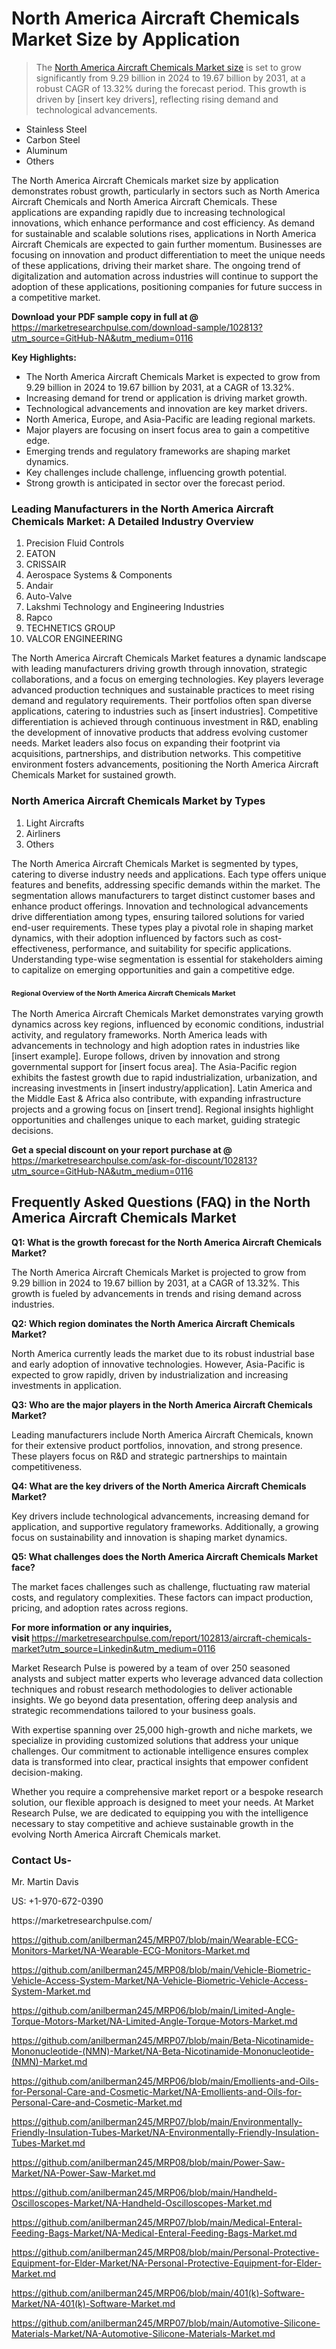 <h1>North America Aircraft Chemicals Market&nbsp;Size by Application</h1><blockquote><p>The <a href="https://marketresearchpulse.com/download-sample/102813?utm_source=GitHub-NA&amp;utm_medium=0116">North America Aircraft Chemicals Market size</a> is set to grow significantly from 9.29 billion in 2024 to 19.67 billion by 2031, at a robust CAGR of 13.32% during the forecast period. This growth is driven by [insert key drivers], reflecting rising demand and technological advancements.</p></blockquote><ul><li>Stainless Steel <li> Carbon Steel <li> Aluminum <li> Others</li></ul><p>The North America Aircraft Chemicals market size by application demonstrates robust growth, particularly in sectors such as North America Aircraft Chemicals and North America Aircraft Chemicals. These applications are expanding rapidly due to increasing technological innovations, which enhance performance and cost efficiency. As demand for sustainable and scalable solutions rises, applications in North America Aircraft Chemicals are expected to gain further momentum. Businesses are focusing on innovation and product differentiation to meet the unique needs of these applications, driving their market share. The ongoing trend of digitalization and automation across industries will continue to support the adoption of these applications, positioning companies for future success in a competitive market.</p><p><strong>Download your PDF sample copy in full at @ </strong><a href="https://marketresearchpulse.com/download-sample/102813?utm_source=GitHub-NA&amp;utm_medium=0116">https://marketresearchpulse.com/download-sample/102813?utm_source=GitHub-NA&amp;utm_medium=0116</a></p><p><strong>Key Highlights: </strong></p><ul><li>The North America Aircraft Chemicals Market is expected to grow from 9.29 billion in 2024 to 19.67 billion by 2031, at a CAGR of 13.32%.</li><li>Increasing demand for trend or application is driving market growth.</li><li>Technological advancements and innovation are key market drivers.</li><li>North America, Europe, and Asia-Pacific are leading regional markets.</li><li>Major players are focusing on insert focus area to gain a competitive edge.</li><li>Emerging trends and regulatory frameworks are shaping market dynamics.</li><li>Key challenges include challenge, influencing growth potential.</li><li>Strong growth is anticipated in sector over the forecast period.</li></ul><h3>Leading Manufacturers in the North America Aircraft Chemicals Market: A Detailed Industry Overview</h3><ol><li>Precision Fluid Controls</li><li>EATON</li><li>CRISSAIR</li><li>Aerospace Systems & Components</li><li>Andair</li><li>Auto-Valve</li><li>Lakshmi Technology and Engineering Industries</li><li>Rapco</li><li>TECHNETICS GROUP</li><li>VALCOR ENGINEERING</li></ol><div class="flex max-w-full flex-col flex-grow"><div class="min-h-8 text-message flex w-full flex-col items-end gap-2 whitespace-normal break-words [.text-message+&amp;]:mt-5" dir="auto" data-message-author-role="assistant" data-message-id="fd8432e4-4910-450d-b182-61b7bfb0a01f" data-message-model-slug="gpt-4o"><div class="flex w-full flex-col gap-1 empty:hidden first:pt-[3px]"><div class="markdown prose w-full break-words dark:prose-invert light"><p>The North America Aircraft Chemicals Market features a dynamic landscape with leading manufacturers driving growth through innovation, strategic collaborations, and a focus on emerging technologies. Key players leverage advanced production techniques and sustainable practices to meet rising demand and regulatory requirements. Their portfolios often span diverse applications, catering to industries such as [insert industries]. Competitive differentiation is achieved through continuous investment in R&amp;D, enabling the development of innovative products that address evolving customer needs. Market leaders also focus on expanding their footprint via acquisitions, partnerships, and distribution networks. This competitive environment fosters advancements, positioning the North America Aircraft Chemicals Market for sustained growth.</p></div></div></div></div><h3>North America Aircraft Chemicals Market by Types</h3><ol><li>Light Aircrafts <li> Airliners <li> Others</li></ol><div class="flex max-w-full flex-col flex-grow"><div class="min-h-8 text-message flex w-full flex-col items-end gap-2 whitespace-normal break-words [.text-message+&amp;]:mt-5" dir="auto" data-message-author-role="assistant" data-message-id="084470be-0bb7-4664-bddf-5156b4f41249" data-message-model-slug="gpt-4o-mini"><div class="flex w-full flex-col gap-1 empty:hidden first:pt-[3px]"><div class="markdown prose w-full break-words dark:prose-invert light"><p>The North America Aircraft Chemicals Market is segmented by types, catering to diverse industry needs and applications. Each type offers unique features and benefits, addressing specific demands within the market. The segmentation allows manufacturers to target distinct customer bases and enhance product offerings. Innovation and technological advancements drive differentiation among types, ensuring tailored solutions for varied end-user requirements. These types play a pivotal role in shaping market dynamics, with their adoption influenced by factors such as cost-effectiveness, performance, and suitability for specific applications. Understanding type-wise segmentation is essential for stakeholders aiming to capitalize on emerging opportunities and gain a competitive edge.</p></div></div></div></div><h3><span style="font-size: 11px;">Regional Overview of the North America Aircraft Chemicals Market</span></h3><div class="flex max-w-full flex-col flex-grow"><div class="min-h-8 text-message flex w-full flex-col items-end gap-2 whitespace-normal break-words [.text-message+&amp;]:mt-5" dir="auto" data-message-author-role="assistant" data-message-id="e9038762-ce64-4e30-91c9-9bd413514231" data-message-model-slug="gpt-4o-mini"><div class="flex w-full flex-col gap-1 empty:hidden first:pt-[3px]"><div class="markdown prose w-full break-words dark:prose-invert light"><p>The North America Aircraft Chemicals Market demonstrates varying growth dynamics across key regions, influenced by economic conditions, industrial activity, and regulatory frameworks. North America leads with advancements in technology and high adoption rates in industries like [insert example]. Europe follows, driven by innovation and strong governmental support for [insert focus area]. The Asia-Pacific region exhibits the fastest growth due to rapid industrialization, urbanization, and increasing investments in [insert industry/application]. Latin America and the Middle East &amp; Africa also contribute, with expanding infrastructure projects and a growing focus on [insert trend]. Regional insights highlight opportunities and challenges unique to each market, guiding strategic decisions.</p></div></div></div></div><p><strong>Get a special discount on your report purchase at @ </strong><a href="https://marketresearchpulse.com/ask-for-discount/102813?utm_source=GitHub-NA&amp;utm_medium=0116">https://marketresearchpulse.com/ask-for-discount/102813?utm_source=GitHub-NA&amp;utm_medium=0116</a></p><h2>Frequently Asked Questions (FAQ) in the North America Aircraft Chemicals Market</h2><p><strong>Q1: What is the growth forecast for the North America Aircraft Chemicals Market?</strong></p><p>The North America Aircraft Chemicals Market is projected to grow from 9.29 billion in 2024 to 19.67 billion by 2031, at a CAGR of 13.32%. This growth is fueled by advancements in trends and rising demand across industries.</p><p><strong>Q2: Which region dominates the North America Aircraft Chemicals Market?</strong></p><p>North America currently leads the market due to its robust industrial base and early adoption of innovative technologies. However, Asia-Pacific is expected to grow rapidly, driven by industrialization and increasing investments in application.</p><p><strong>Q3: Who are the major players in the North America Aircraft Chemicals Market?</strong></p><p>Leading manufacturers include North America Aircraft Chemicals, known for their extensive product portfolios, innovation, and strong presence. These players focus on R&amp;D and strategic partnerships to maintain competitiveness.</p><p><strong>Q4: What are the key drivers of the North America Aircraft Chemicals Market?</strong></p><p>Key drivers include technological advancements, increasing demand for application, and supportive regulatory frameworks. Additionally, a growing focus on sustainability and innovation is shaping market dynamics.</p><p><strong>Q5: What challenges does the North America Aircraft Chemicals Market face?</strong></p><p>The market faces challenges such as challenge, fluctuating raw material costs, and regulatory complexities. These factors can impact production, pricing, and adoption rates across regions.</p><p><strong>For more information or any inquiries, visit&nbsp;</strong><a href="https://marketresearchpulse.com/report/102813/aircraft-chemicals-market?utm_source=Linkedin&utm_medium=0116">https://marketresearchpulse.com/report/102813/aircraft-chemicals-market?utm_source=Linkedin&utm_medium=0116</a></p><p>Market Research Pulse is powered by a team of over 250 seasoned analysts and subject matter experts who leverage advanced data collection techniques and robust research methodologies to deliver actionable insights. We go beyond data presentation, offering deep analysis and strategic recommendations tailored to your business goals.</p><p>With expertise spanning over 25,000 high-growth and niche markets, we specialize in providing customized solutions that address your unique challenges. Our commitment to actionable intelligence ensures complex data is transformed into clear, practical insights that empower confident decision-making.</p><p>Whether you require a comprehensive market report or a bespoke research solution, our flexible approach is designed to meet your needs. At Market Research Pulse, we are dedicated to equipping you with the intelligence necessary to stay competitive and achieve sustainable growth in the evolving North America Aircraft Chemicals market.</p><h3><strong>Contact Us-</strong></h3><p>Mr. Martin Davis</p><p>US: +1-970-672-0390</p><p>https://marketresearchpulse.com/</p><p><a href="https://github.com/anilberman245/MRP07/blob/main/Wearable-ECG-Monitors-Market/NA-Wearable-ECG-Monitors-Market.md">https://github.com/anilberman245/MRP07/blob/main/Wearable-ECG-Monitors-Market/NA-Wearable-ECG-Monitors-Market.md</a></p><p><a href="https://github.com/anilberman245/MRP08/blob/main/Vehicle-Biometric-Vehicle-Access-System-Market/NA-Vehicle-Biometric-Vehicle-Access-System-Market.md">https://github.com/anilberman245/MRP08/blob/main/Vehicle-Biometric-Vehicle-Access-System-Market/NA-Vehicle-Biometric-Vehicle-Access-System-Market.md</a></p><p><a href="https://github.com/anilberman245/MRP06/blob/main/Limited-Angle-Torque-Motors-Market/NA-Limited-Angle-Torque-Motors-Market.md">https://github.com/anilberman245/MRP06/blob/main/Limited-Angle-Torque-Motors-Market/NA-Limited-Angle-Torque-Motors-Market.md</a></p><p><a href="https://github.com/anilberman245/MRP07/blob/main/Beta-Nicotinamide-Mononucleotide-(NMN)-Market/NA-Beta-Nicotinamide-Mononucleotide-(NMN)-Market.md">https://github.com/anilberman245/MRP07/blob/main/Beta-Nicotinamide-Mononucleotide-(NMN)-Market/NA-Beta-Nicotinamide-Mononucleotide-(NMN)-Market.md</a></p><p><a href="https://github.com/anilberman245/MRP06/blob/main/Emollients-and-Oils-for-Personal-Care-and-Cosmetic-Market/NA-Emollients-and-Oils-for-Personal-Care-and-Cosmetic-Market.md">https://github.com/anilberman245/MRP06/blob/main/Emollients-and-Oils-for-Personal-Care-and-Cosmetic-Market/NA-Emollients-and-Oils-for-Personal-Care-and-Cosmetic-Market.md</a></p><p><a href="https://github.com/anilberman245/MRP07/blob/main/Environmentally-Friendly-Insulation-Tubes-Market/NA-Environmentally-Friendly-Insulation-Tubes-Market.md">https://github.com/anilberman245/MRP07/blob/main/Environmentally-Friendly-Insulation-Tubes-Market/NA-Environmentally-Friendly-Insulation-Tubes-Market.md</a></p><p><a href="https://github.com/anilberman245/MRP08/blob/main/Power-Saw-Market/NA-Power-Saw-Market.md">https://github.com/anilberman245/MRP08/blob/main/Power-Saw-Market/NA-Power-Saw-Market.md</a></p><p><a href="https://github.com/anilberman245/MRP06/blob/main/Handheld-Oscilloscopes-Market/NA-Handheld-Oscilloscopes-Market.md">https://github.com/anilberman245/MRP06/blob/main/Handheld-Oscilloscopes-Market/NA-Handheld-Oscilloscopes-Market.md</a></p><p><a href="https://github.com/anilberman245/MRP07/blob/main/Medical-Enteral-Feeding-Bags-Market/NA-Medical-Enteral-Feeding-Bags-Market.md">https://github.com/anilberman245/MRP07/blob/main/Medical-Enteral-Feeding-Bags-Market/NA-Medical-Enteral-Feeding-Bags-Market.md</a></p><p><a href="https://github.com/anilberman245/MRP08/blob/main/Personal-Protective-Equipment-for-Elder-Market/NA-Personal-Protective-Equipment-for-Elder-Market.md">https://github.com/anilberman245/MRP08/blob/main/Personal-Protective-Equipment-for-Elder-Market/NA-Personal-Protective-Equipment-for-Elder-Market.md</a></p><p><a href="https://github.com/anilberman245/MRP06/blob/main/401(k)-Software-Market/NA-401(k)-Software-Market.md">https://github.com/anilberman245/MRP06/blob/main/401(k)-Software-Market/NA-401(k)-Software-Market.md</a></p><p><a href="https://github.com/anilberman245/MRP07/blob/main/Automotive-Silicone-Materials-Market/NA-Automotive-Silicone-Materials-Market.md">https://github.com/anilberman245/MRP07/blob/main/Automotive-Silicone-Materials-Market/NA-Automotive-Silicone-Materials-Market.md</a></p>
